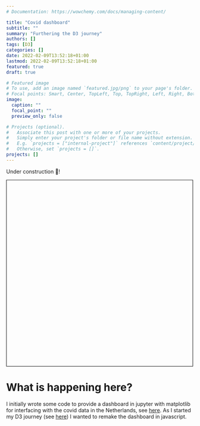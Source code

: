 ```yaml
---
# Documentation: https://wowchemy.com/docs/managing-content/

title: "Covid dashboard"
subtitle: ""
summary: "Furthering the D3 journey"
authors: []
tags: [D3]
categories: []
date: 2022-02-09T13:52:18+01:00
lastmod: 2022-02-09T13:52:18+01:00
featured: true
draft: true

# Featured image
# To use, add an image named `featured.jpg/png` to your page's folder.
# Focal points: Smart, Center, TopLeft, Top, TopRight, Left, Right, BottomLeft, Bottom, BottomRight.
image:
  caption: ""
  focal_point: ""
  preview_only: false

# Projects (optional).
#   Associate this post with one or more of your projects.
#   Simply enter your project's folder or file name without extension.
#   E.g. `projects = ["internal-project"]` references `content/project/deep-learning/index.md`.
#   Otherwise, set `projects = []`.
projects: []
---
```


<script src="https://code.jquery.com/jquery-3.2.1.min.js"></script>
<script src="https://d3js.org/d3.v7.js"></script>
<script src="https://unpkg.com/d3-simple-slider"></script>
<script src="https://cdn.jsdelivr.net/npm/d3-array@3"></script>
<script src="https://cdn.jsdelivr.net/npm/d3-geo@3"></script>
<script src="https://cdn.jsdelivr.net/npm/d3-geo-projection@4"></script>


<!-- <canvas id="dash" width = "500" height = "500" style ="border:1px solid #000000"></canvas> -->

Under construction :construction:!

<div id ="mdash">
<svg id="dash" width = "500" height = "500" style ="border:1px solid #000000"></svg>
<div id="dash-slider"></div>
</div>
<script src="./dash.js"></script>


# What is happening here?

I initially wrote some code to provide a dashboard in jupyter with matplotlib for interfacing 
with the covid data in the Netherlands, see [here](http://cvanelteren.github.io/project/covid_dashboard). As I started my D3 journey (see [here](https://cvanelteren.github.io/post/d3/)) I wanted to remake the dashboard in javascript.
